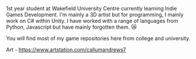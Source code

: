 1st year student at Wakefield University Centre currently learning Indie Games Development. I'm mainly a 3D artist 
but for programming, I mainly work on C# within Unity. I have worked with a range of languages from Python, 
Javascript but have mainly forgotten them. 😿

You will find most of my game repositories here from college and university.

Art - https://www.artstation.com/callumandrews7



<!--
**Cizzy1/Cizzy1** is a ✨ _special_ ✨ repository because its `README.md` (this file) appears on your GitHub profile.

Here are some ideas to get you started:

- 🔭 I’m currently working on ...
- 🌱 I’m currently learning ...
- 👯 I’m looking to collaborate on ...
- 🤔 I’m looking for help with ...
- 💬 Ask me about ...
- 📫 How to reach me: ...
- 😄 Pronouns: ...
- ⚡ Fun fact: ...
-->
